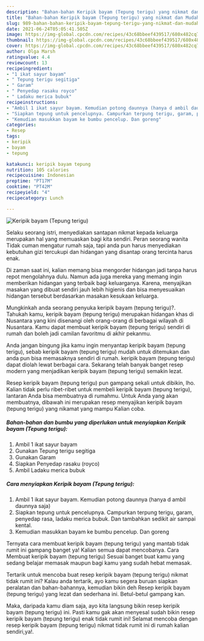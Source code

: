 ```yaml
---
description: "Bahan-bahan Keripik bayam (Tepung terigu) yang nikmat dan Mudah Dibuat"
title: "Bahan-bahan Keripik bayam (Tepung terigu) yang nikmat dan Mudah Dibuat"
slug: 989-bahan-bahan-keripik-bayam-tepung-terigu-yang-nikmat-dan-mudah-dibuat
date: 2021-06-24T05:05:41.505Z
image: https://img-global.cpcdn.com/recipes/43c68bbeef439517/680x482cq70/keripik-bayam-tepung-terigu-foto-resep-utama.jpg
thumbnail: https://img-global.cpcdn.com/recipes/43c68bbeef439517/680x482cq70/keripik-bayam-tepung-terigu-foto-resep-utama.jpg
cover: https://img-global.cpcdn.com/recipes/43c68bbeef439517/680x482cq70/keripik-bayam-tepung-terigu-foto-resep-utama.jpg
author: Olga Marsh
ratingvalue: 4.4
reviewcount: 13
recipeingredient:
- "1 ikat sayur bayam"
- " Tepung terigu segitiga"
- " Garam"
- " Penyedap rasaku royco"
- " Ladaku merica bubuk"
recipeinstructions:
- "Ambil 1 ikat sayur bayam. Kemudian potong daunnya (hanya d ambil daunnya saja)"
- "Siapkan tepung untuk pencelupnya. Campurkan terpung terigu, garam, penyedap rasa, ladaku merica bubuk. Dan tambahkan sedikit air sampai kental."
- "Kemudian masukkan bayam ke bumbu pencelup. Dan goreng"
categories:
- Resep
tags:
- keripik
- bayam
- tepung

katakunci: keripik bayam tepung 
nutrition: 105 calories
recipecuisine: Indonesian
preptime: "PT17M"
cooktime: "PT42M"
recipeyield: "4"
recipecategory: Lunch

---
```



![Keripik bayam (Tepung terigu)](https://img-global.cpcdn.com/recipes/43c68bbeef439517/680x482cq70/keripik-bayam-tepung-terigu-foto-resep-utama.jpg)

Selaku seorang istri, menyediakan santapan nikmat kepada keluarga merupakan hal yang memuaskan bagi kita sendiri. Peran seorang  wanita Tidak cuman mengatur rumah saja, tapi anda pun harus menyediakan kebutuhan gizi tercukupi dan hidangan yang disantap orang tercinta harus enak.

Di zaman  saat ini, kalian memang bisa mengorder hidangan jadi tanpa harus repot mengolahnya dulu. Namun ada juga mereka yang memang ingin memberikan hidangan yang terbaik bagi keluarganya. Karena, menyajikan masakan yang dibuat sendiri jauh lebih higienis dan bisa menyesuaikan hidangan tersebut berdasarkan masakan kesukaan keluarga. 



Mungkinkah anda seorang penyuka keripik bayam (tepung terigu)?. Tahukah kamu, keripik bayam (tepung terigu) merupakan hidangan khas di Nusantara yang kini disenangi oleh orang-orang di berbagai wilayah di Nusantara. Kamu dapat membuat keripik bayam (tepung terigu) sendiri di rumah dan boleh jadi camilan favoritmu di akhir pekanmu.

Anda jangan bingung jika kamu ingin menyantap keripik bayam (tepung terigu), sebab keripik bayam (tepung terigu) mudah untuk ditemukan dan anda pun bisa memasaknya sendiri di rumah. keripik bayam (tepung terigu) dapat diolah lewat berbagai cara. Sekarang telah banyak banget resep modern yang menjadikan keripik bayam (tepung terigu) semakin lezat.

Resep keripik bayam (tepung terigu) pun gampang sekali untuk dibikin, lho. Kalian tidak perlu ribet-ribet untuk membeli keripik bayam (tepung terigu), lantaran Anda bisa membuatnya di rumahmu. Untuk Anda yang akan membuatnya, dibawah ini merupakan resep menyajikan keripik bayam (tepung terigu) yang nikamat yang mampu Kalian coba.

<!--inarticleads1-->

##### Bahan-bahan dan bumbu yang diperlukan untuk menyiapkan Keripik bayam (Tepung terigu):

1. Ambil 1 ikat sayur bayam
1. Gunakan  Tepung terigu segitiga
1. Gunakan  Garam
1. Siapkan  Penyedap rasaku (royco)
1. Ambil  Ladaku merica bubuk




<!--inarticleads2-->

##### Cara menyiapkan Keripik bayam (Tepung terigu):

1. Ambil 1 ikat sayur bayam. Kemudian potong daunnya (hanya d ambil daunnya saja)
1. Siapkan tepung untuk pencelupnya. Campurkan terpung terigu, garam, penyedap rasa, ladaku merica bubuk. Dan tambahkan sedikit air sampai kental.
1. Kemudian masukkan bayam ke bumbu pencelup. Dan goreng




Ternyata cara membuat keripik bayam (tepung terigu) yang mantab tidak rumit ini gampang banget ya! Kalian semua dapat mencobanya. Cara Membuat keripik bayam (tepung terigu) Sesuai banget buat kamu yang sedang belajar memasak maupun bagi kamu yang sudah hebat memasak.

Tertarik untuk mencoba buat resep keripik bayam (tepung terigu) nikmat tidak rumit ini? Kalau anda tertarik, ayo kamu segera buruan siapkan peralatan dan bahan-bahannya, kemudian bikin deh Resep keripik bayam (tepung terigu) yang lezat dan sederhana ini. Betul-betul gampang kan. 

Maka, daripada kamu diam saja, ayo kita langsung bikin resep keripik bayam (tepung terigu) ini. Pasti kamu gak akan menyesal sudah bikin resep keripik bayam (tepung terigu) enak tidak rumit ini! Selamat mencoba dengan resep keripik bayam (tepung terigu) nikmat tidak rumit ini di rumah kalian sendiri,ya!.

